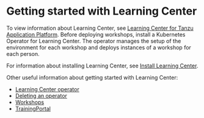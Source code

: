 # Getting started with Learning Center

To view information about Learning Center, see [Learning Center for Tanzu Application Platform](../../learning-center/about.md).
Before deploying workshops, install a Kubernetes Operator for Learning Center.
The operator manages the setup of the environment for each workshop and deploys instances of a workshop for each person.

For information about installing Learning Center,
see [Install Learning Center](../../learning-center/install-learning-center.md).

Other useful information about getting started with Learning Center:

-  [Learning Center operator](getting-started/learning-center-operator.md)
-  [Deleting an operator](getting-started/deleting-learningcenter.md)
-  [Workshops](workshops.md)
-  [TrainingPortal](training-portal.md)

